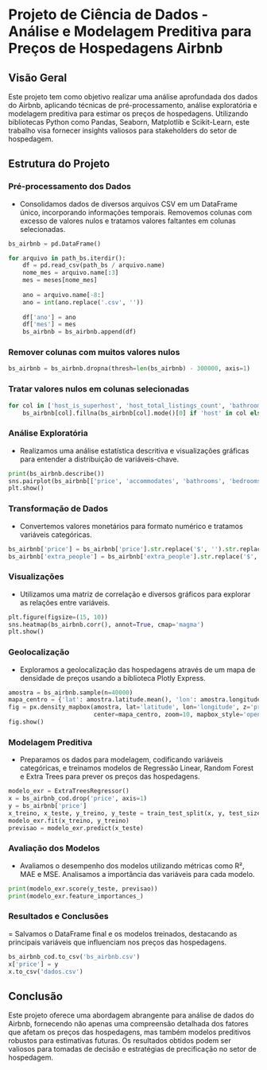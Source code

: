 # Projeto de Ciência de Dados - Análise e Modelagem Preditiva para Preços de Hospedagens Airbnb
## Visão Geral
Este projeto tem como objetivo realizar uma análise aprofundada dos dados do Airbnb, aplicando técnicas de pré-processamento, análise exploratória e modelagem preditiva para estimar os preços de hospedagens. Utilizando bibliotecas Python como Pandas, Seaborn, Matplotlib e Scikit-Learn, este trabalho visa fornecer insights valiosos para stakeholders do setor de hospedagem.

## Estrutura do Projeto
### Pré-processamento dos Dados
- Consolidamos dados de diversos arquivos CSV em um DataFrame único, incorporando informações temporais.
Removemos colunas com excesso de valores nulos e tratamos valores faltantes em colunas selecionadas.
```python
bs_airbnb = pd.DataFrame()

for arquivo in path_bs.iterdir():
    df = pd.read_csv(path_bs / arquivo.name)
    nome_mes = arquivo.name[:3]
    mes = meses[nome_mes]
    
    ano = arquivo.name[-8:]
    ano = int(ano.replace('.csv', ''))
    
    df['ano'] = ano
    df['mes'] = mes
    bs_airbnb = bs_airbnb.append(df)
```

### Remover colunas com muitos valores nulos
```python
bs_airbnb = bs_airbnb.dropna(thresh=len(bs_airbnb) - 300000, axis=1)
```

### Tratar valores nulos em colunas selecionadas
```python
for col in ['host_is_superhost', 'host_total_listings_count', 'bathrooms', 'bedrooms', 'beds']:
    bs_airbnb[col].fillna(bs_airbnb[col].mode()[0] if 'host' in col else bs_airbnb[col].mean(), inplace=True)
```
### Análise Exploratória
- Realizamos uma análise estatística descritiva e visualizações gráficas para entender a distribuição de variáveis-chave.
```python
print(bs_airbnb.describe())
sns.pairplot(bs_airbnb[['price', 'accommodates', 'bathrooms', 'bedrooms', 'beds']])
plt.show()
```
### Transformação de Dados
- Convertemos valores monetários para formato numérico e tratamos variáveis categóricas.
```python
bs_airbnb['price'] = bs_airbnb['price'].str.replace('$', '').str.replace(',', '').astype(np.float32, copy=False)
bs_airbnb['extra_people'] = bs_airbnb['extra_people'].str.replace('$', '').str.replace(',', '').astype(np.float32, copy=False)
```
### Visualizações
- Utilizamos uma matriz de correlação e diversos gráficos para explorar as relações entre variáveis.
```python
plt.figure(figsize=(15, 10))
sns.heatmap(bs_airbnb.corr(), annot=True, cmap='magma')
plt.show()
```
### Geolocalização
- Exploramos a geolocalização das hospedagens através de um mapa de densidade de preços usando a biblioteca Plotly Express.
```python
amostra = bs_airbnb.sample(n=40000)
mapa_centro = {'lat': amostra.latitude.mean(), 'lon': amostra.longitude.mean()}
fig = px.density_mapbox(amostra, lat='latitude', lon='longitude', z='price', radius=2.5,
                        center=mapa_centro, zoom=10, mapbox_style='open-street-map')
fig.show()
```
### Modelagem Preditiva
- Preparamos os dados para modelagem, codificando variáveis categóricas, e treinamos modelos de Regressão Linear, Random Forest e Extra Trees para prever os preços das hospedagens.
```python
modelo_exr = ExtraTreesRegressor()
x = bs_airbnb_cod.drop('price', axis=1)
y = bs_airbnb['price']
x_treino, x_teste, y_treino, y_teste = train_test_split(x, y, test_size=0.2, random_state=42)
modelo_exr.fit(x_treino, y_treino)
previsao = modelo_exr.predict(x_teste)
```
### Avaliação dos Modelos
- Avaliamos o desempenho dos modelos utilizando métricas como R², MAE e MSE. Analisamos a importância das variáveis para cada modelo.
```python
print(modelo_exr.score(y_teste, previsao))
print(modelo_exr.feature_importances_)
```
### Resultados e Conclusões
= Salvamos o DataFrame final e os modelos treinados, destacando as principais variáveis que influenciam nos preços das hospedagens.
```python
bs_airbnb_cod.to_csv('bs_airbnb.csv')
x['price'] = y
x.to_csv('dados.csv')
```
## Conclusão
Este projeto oferece uma abordagem abrangente para análise de dados do Airbnb, fornecendo não apenas uma compreensão detalhada dos fatores que afetam os preços das hospedagens, mas também modelos preditivos robustos para estimativas futuras. Os resultados obtidos podem ser valiosos para tomadas de decisão e estratégias de precificação no setor de hospedagem.
